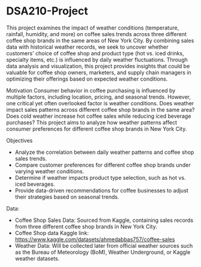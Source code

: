 # DSA210-Project

This project examines the impact of weather conditions (temperature, rainfall, humidity, and more) on coffee sales trends across three different coffee shop brands in the same areas of New York City. By combining sales data with historical weather records, we seek to uncover whether customers' choice of coffee shop and product type (hot vs. iced drinks, specialty items, etc.) is influenced by daily weather fluctuations.
Through data analysis and visualization, this project provides insights that could be valuable for coffee shop owners, marketers, and supply chain managers in optimizing their offerings based on expected weather conditions.

Motivation
Consumer behavior in coffee purchasing is influenced by multiple factors, including location, pricing, and seasonal trends. However, one critical yet often overlooked factor is weather conditions. Does weather impact sales patterns across different coffee shop brands in the same area? Does cold weather increase hot coffee sales while reducing iced beverage purchases? This project aims to analyze how weather patterns affect consumer preferences for different coffee shop brands in New York City.

Objectives
* Analyze the correlation between daily weather patterns and coffee shop sales trends.
* Compare customer preferences for different coffee shop brands under varying weather conditions.
* Determine if weather impacts product type selection, such as hot vs. iced beverages.
* Provide data-driven recommendations for coffee businesses to adjust their strategies based on seasonal trends.

Data:
* Coffee Shop Sales Data: Sourced from Kaggle, containing sales records from three different coffee shop brands in New York City.
* Coffee Shop data Kaggle link: https://www.kaggle.com/datasets/ahmedabbas757/coffee-sales
* Weather Data: Will be collected later from official weather sources such as the Bureau of Meteorology (BoM), Weather Underground, or Kaggle weather datasets.
